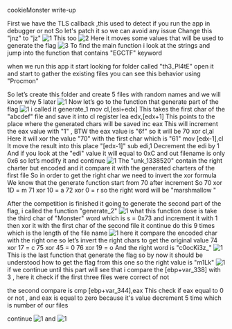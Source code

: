 
cookieMonster write-up

First we have the TLS callback  ,this used to detect if you run the app in debugger or not So let's patch it so we can avoid any issue Change this "jnz" to "jz"
![1](https://raw.githubusercontent.com/devodevo1/EGCERT-Reverse/master/cookieMonster/1.png)
This too
![2](https://raw.githubusercontent.com/devodevo1/EGCERT-Reverse/master/cookieMonster/2.png)
Here it moves some values that will be used to generate the flag
![3](https://raw.githubusercontent.com/devodevo1/EGCERT-Reverse/master/cookieMonster/3.png)
To find the main function i look at the strings and jump into the function that contains "EGCTF" keyword

when we run this app it start looking for folder called "th3_Pl4tE" open it and start to gather the existing files you can see this behavior using "Procmon"

So let’s create this folder and create 5 files with random names and we will know why 5 later
![1](https://raw.githubusercontent.com/devodevo1/EGCERT-Reverse/master/cookieMonster/4.png)
Now let’s go to the function that generate part of the flag
![1](https://raw.githubusercontent.com/devodevo1/EGCERT-Reverse/master/cookieMonster/5.png)
i called it generate_1
mov cl,[esi+edx]
This takes the first char of the "abcdef" file and save it into cl register
lea edx,[edx+1]
This points to the place where the generated chars will be saved
inc eax
This will increment the eax value with "1" , BTW the eax value is "6f" so it will be 70
xor cl,al
Here it will xor the value "70" with the first char which is "61"
mov [edx-1],cl
It move the result into this place "[edx-1]"
sub edi,1
Decrement the edi by 1 
And if you look at the "edi" value it will equal to 0xC and out filename is only 0x6 so let’s modify it and continue
![1](https://raw.githubusercontent.com/devodevo1/EGCERT-Reverse/master/cookieMonster/6.png)
The "unk_1338520" contain the right charter but encoded and it compare it with the generated charters of the first file
So in order to get the right char we need to invert the xor formula
We know that the generate function start from 70 after increment
So
70 xor 1D = m
71 xor 10 = a
72 xor 0 = r
so the right word will be "marshmallow "

After the competition is finished it going to generate the second part of the flag, i called the function "generate_2"
![1](https://raw.githubusercontent.com/devodevo1/EGCERT-Reverse/master/cookieMonster/7.png)
what this function dose is take the third char of "Monster" word which is s = 0x73 and increment it with 1 then xor it with the first char of the second file it continue do this 9 times which is the length of the file name
![1](https://raw.githubusercontent.com/devodevo1/EGCERT-Reverse/master/cookieMonster/8.png)
here it compare the encoded char with the right one so let’s invert the right chars to get the original value
74 xor 17 = c
75 xor 45 = 0
76 xor 19 = o
And the right word is "c0ocKi3z_"
![1](https://raw.githubusercontent.com/devodevo1/EGCERT-Reverse/master/cookieMonster/9.png)
This is the last function that generate the flag so by now it should be understood how to get the flag from this one
so the right value is "m1Lk"
![1](https://raw.githubusercontent.com/devodevo1/EGCERT-Reverse/master/cookieMonster/10.png)
if we continue until this part will see that i compare the [ebp+var_338] with 3  , here it check if the first three files were correct of not

the second compare is
cmp [ebp+var_344],eax
This check if eax equal to 0 or not , and eax is equal to zero because it's value decrement 5 time which is number of our files 

continue
![1](https://raw.githubusercontent.com/devodevo1/EGCERT-Reverse/master/cookieMonster/11.png)
and
![1](https://raw.githubusercontent.com/devodevo1/EGCERT-Reverse/master/cookieMonster/12.png)
